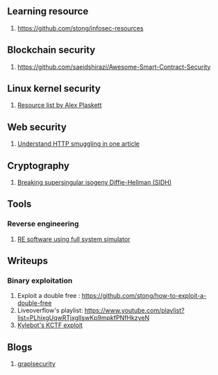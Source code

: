 ## Learning resource
1. https://github.com/stong/infosec-resources

## Blockchain security
1. https://github.com/saeidshirazi/Awesome-Smart-Contract-Security

## Linux kernel security
1. [Resource list by Alex Plaskett](https://twitter.com/alexjplaskett/status/1535189987846668288)

## Web security
1. [Understand HTTP smuggling in one article](https://blog.zeddyu.info/2019/12/08/HTTP-Smuggling-en/)

## Cryptography
1. [Breaking supersingular isogeny Diffie-Hellman (SIDH)](https://ellipticnews.wordpress.com/2022/07/31/breaking-supersingular-isogeny-diffie-hellman-sidh)

## Tools
### Reverse engineering
1. [RE software using full system simulator](https://github.com/mfthomps/RESim)

## Writeups
### Binary exploitation
1. Exploit a double free : https://github.com/stong/how-to-exploit-a-double-free
2. Liveoverflow's playlist: https://www.youtube.com/playlist?list=PLhixgUqwRTjxglIswKp9mpkfPNfHkzyeN
3. [Kylebot's KCTF exploit](https://blog.kylebot.net/2022/10/16/CVE-2022-1786/)

## Blogs
1. [graplsecurity](https://www.graplsecurity.com/blog)
